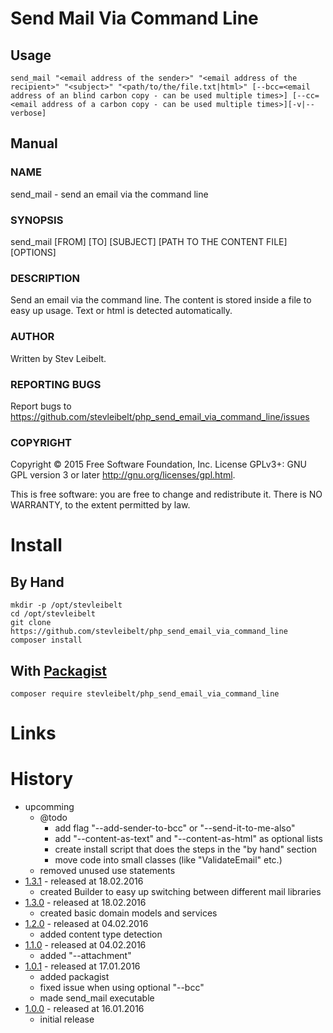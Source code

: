 # Send Mail Via Command Line

## Usage

```
send_mail "<email address of the sender>" "<email address of the recipient>" "<subject>" "<path/to/the/file.txt|html>" [--bcc=<email address of an blind carbon copy - can be used multiple times>] [--cc=<email address of a carbon copy - can be used multiple times>][-v|--verbose]
```

## Manual

### NAME

send_mail - send an email via the command line

### SYNOPSIS

send_mail [FROM] [TO] [SUBJECT] [PATH TO THE CONTENT FILE] [OPTIONS]

### DESCRIPTION

Send an email via the command line. The content is stored inside a file to easy up usage. Text or html is detected automatically.

### AUTHOR

Written by Stev Leibelt.

### REPORTING BUGS

Report bugs to <https://github.com/stevleibelt/php_send_email_via_command_line/issues>

### COPYRIGHT

Copyright © 2015 Free Software Foundation, Inc.  License GPLv3+: GNU GPL version 3 or later <http://gnu.org/licenses/gpl.html>.

This is free software: you are free to change and redistribute it.  There is NO WARRANTY, to the extent permitted by law.

# Install

## By Hand

    mkdir -p /opt/stevleibelt
    cd /opt/stevleibelt
    git clone https://github.com/stevleibelt/php_send_email_via_command_line
    composer install

## With [Packagist](https://packagist.org/packages/stevleibelt/php_send_email_via_command_line)

    composer require stevleibelt/php_send_email_via_command_line

# Links

# History

* upcomming
    * @todo
        * add flag "--add-sender-to-bcc" or "--send-it-to-me-also"
        * add "--content-as-text" and "--content-as-html" as optional lists
        * create install script that does the steps in the "by hand" section
        * move code into small classes (like "ValidateEmail" etc.)
    * removed unused use statements
* [1.3.1](https://github.com/stevleibelt/php_send_email_via_command_line/tree/1.3.1) - released at 18.02.2016
    * created Builder to easy up switching between different mail libraries
* [1.3.0](https://github.com/stevleibelt/php_send_email_via_command_line/tree/1.3.0) - released at 18.02.2016
    * created basic domain models and services
* [1.2.0](https://github.com/stevleibelt/php_send_email_via_command_line/tree/1.2.0) - released at 04.02.2016
    * added content type detection
* [1.1.0](https://github.com/stevleibelt/php_send_email_via_command_line/tree/1.1.0) - released at 04.02.2016
    * added "--attachment"
* [1.0.1](https://github.com/stevleibelt/php_send_email_via_command_line/tree/1.0.1) - released at 17.01.2016
    * added packagist
    * fixed issue when using optional "--bcc"
    * made send_mail executable
* [1.0.0](https://github.com/stevleibelt/php_send_email_via_command_line/tree/1.0.0) - released at 16.01.2016
    * initial release
